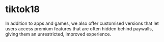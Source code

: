 # tiktok18
In addition to apps and games, we also offer customised versions that let users access premium features that are often hidden behind paywalls, giving them an unrestricted, improved experience.
